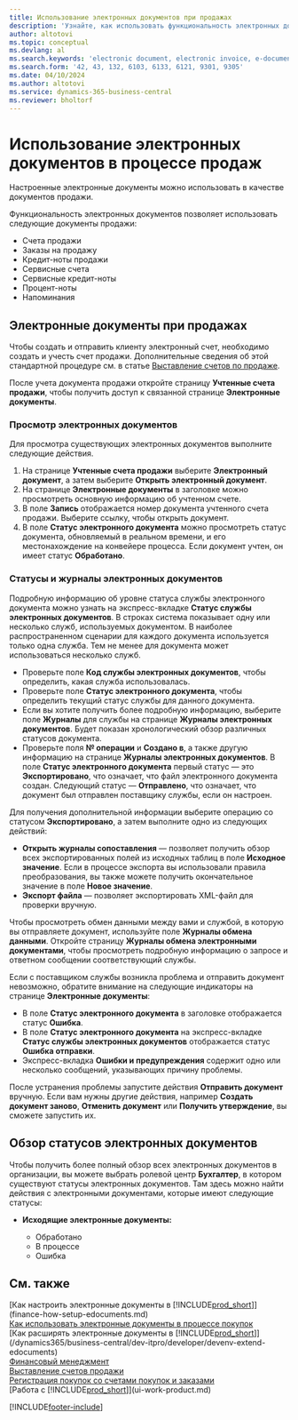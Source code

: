 ```yaml
---
title: Использование электронных документов при продажах
description: 'Узнайте, как использовать функциональность электронных документов, связанную с продажами.'
author: altotovi
ms.topic: conceptual
ms.devlang: al
ms.search.keywords: 'electronic document, electronic invoice, e-document, e-invoice, sales, deliver'
ms.search.form: '42, 43, 132, 6103, 6133, 6121, 9301, 9305'
ms.date: 04/10/2024
ms.author: altotovi
ms.service: dynamics-365-business-central
ms.reviewer: bholtorf
---
```


# Использование электронных документов в процессе продаж

Настроенные электронные документы можно использовать в качестве документов продажи.

Функциональность электронных документов позволяет использовать следующие документы продажи:  

- Счета продажи
- Заказы на продажу
- Кредит-ноты продажи
- Сервисные счета
- Сервисные кредит-ноты
- Процент-ноты
- Напоминания

## Электронные документы при продажах  

Чтобы создать и отправить клиенту электронный счет, необходимо создать и учесть счет продажи. Дополнительные сведения об этой стандартной процедуре см. в статье [Выставление счетов по продаже](sales-how-invoice-sales.md).

После учета документа продажи откройте страницу **Учтенные счета продажи**, чтобы получить доступ к связанной странице **Электронные документы**.

### Просмотр электронных документов   

Для просмотра существующих электронных документов выполните следующие действия.

1. На странице **Учтенные счета продажи** выберите **Электронный документ**, а затем выберите **Открыть электронный документ**.
2. На странице **Электронные документы** в заголовке можно просмотреть основную информацию об учтенном счете.
3. В поле **Запись** отображается номер документа учтенного счета продажи. Выберите ссылку, чтобы открыть документ.
4. В поле **Статус электронного документа** можно просмотреть статус документа, обновляемый в реальном времени, и его местонахождение на конвейере процесса. Если документ учтен, он имеет статус **Обработано**.

### Статусы и журналы электронных документов 

Подробную информацию об уровне статуса службы электронного документа можно узнать на экспресс-вкладке **Статус службы электронных документов**. В строках система показывает одну или несколько служб, используемых документом. В наиболее распространенном сценарии для каждого документа используется только одна служба. Тем не менее для документа может использоваться несколько служб.

- Проверьте поле **Код службы электронных документов**, чтобы определить, какая служба использовалась.
- Проверьте поле **Статус электронного документа**, чтобы определить текущий статус службы для данного документа.
- Если вы хотите получить более подробную информацию, выберите поле **Журналы** для службы на странице **Журналы электронных документов**. Будет показан хронологический обзор различных статусов документа.
- Проверьте поля **№ операции** и **Создано в**, а также другую информацию на странице **Журналы электронных документов**. В поле **Статус электронного документа** первый статус — это **Экспортировано**, что означает, что файл электронного документа создан. Следующий статус — **Отправлено**, что означает, что документ был отправлен поставщику службы, если он настроен.

Для получения дополнительной информации выберите операцию со статусом **Экспортировано**, а затем выполните одно из следующих действий:

- **Открыть журналы сопоставления** — позволяет получить обзор всех экспортированных полей из исходных таблиц в поле **Исходное значение**. Если в процессе экспорта вы использовали правила преобразования, вы также можете получить окончательное значение в поле **Новое значение**.
- **Экспорт файла** — позволяет экспортировать XML-файл для проверки вручную.

Чтобы просмотреть обмен данными между вами и службой, в которую вы отправляете документ, используйте поле **Журналы обмена данными**. Откройте страницу **Журналы обмена электронными документами**, чтобы просмотреть подробную информацию о запросе и ответном сообщении соответствующий службы.

Если с поставщиком службы возникла проблема и отправить документ невозможно, обратите внимание на следующие индикаторы на странице **Электронные документы**:

- В поле **Статус электронного документа** в заголовке отображается статус **Ошибка**.
- В поле **Статус электронного документа** на экспресс-вкладке **Статус службы электронных документов** отображается статус **Ошибка отправки**.
- Экспресс-вкладка **Ошибки и предупреждения** содержит одно или несколько сообщений, указывающих причину проблемы.

После устранения проблемы запустите действия **Отправить документ** вручную. Если вам нужны другие действия, например **Создать документ заново**, **Отменить документ** или **Получить утверждение**, вы сможете запустить их.

## Обзор статусов электронных документов

Чтобы получить более полный обзор всех электронных документов в организации, вы можете выбрать ролевой центр **Бухгалтер**, в котором существуют статусы электронных документов. Там здесь можно найти действия с электронными документами, которые имеют следующие статусы:

- **Исходящие электронные документы:**

    - Обработано
    - В процессе
    - Ошибка


## См. также

[Как настроить электронные документы в [!INCLUDE[prod_short](includes/prod_short.md)]](finance-how-setup-edocuments.md)    
[Как использовать электронные документы в процессе покупок](finance-how-use-edocuments-purchase.md)  
[Как расширять электронные документы в [!INCLUDE[prod_short](includes/prod_short.md)]](/dynamics365/business-central/dev-itpro/developer/devenv-extend-edocuments)    
[Финансовый менеджмент](finance.md)    
[Выставление счетов продажи](sales-how-invoice-sales.md)    
[Регистрация покупок со счетами покупок и заказами](purchasing-how-record-purchases.md)    
[Работа с [!INCLUDE[prod_short](includes/prod_short.md)]](ui-work-product.md)  

[!INCLUDE[footer-include](includes/footer-banner.md)]
